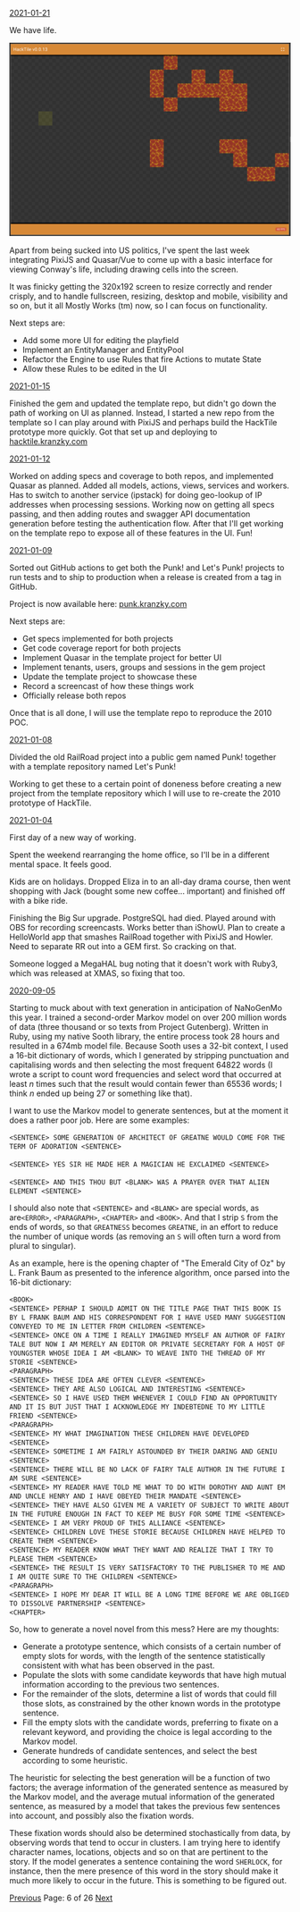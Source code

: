[2021-01-21](/diary/2021/01/21.md)

We have life.

![Conway](/diary/assets/v0.0.13.png)

Apart from being sucked into US politics, I've spent the last week integrating PixiJS and Quasar/Vue to come up with a basic interface for viewing Conway's life, including drawing cells into the screen.

It was finicky getting the 320x192 screen to resize correctly and render crisply, and to handle fullscreen, resizing, desktop and mobile, visibility and so on, but it all Mostly Works (tm) now, so I can focus on functionality.

Next steps are:

- Add some more UI for editing the playfield
- Implement an EntityManager and EntityPool
- Refactor the Engine to use Rules that fire Actions to mutate State
- Allow these Rules to be edited in the UI

[2021-01-15](/diary/2021/01/15.md)

Finished the gem and updated the template repo, but didn't go down the path of working on UI as planned. Instead, I started a new repo from the template so I can play around with PixiJS and perhaps build the HackTile prototype more quickly. Got that set up and deploying to [hacktile.kranzky.com](https://hacktile.kranzky.com)

[2021-01-12](/diary/2021/01/12.md)

Worked on adding specs and coverage to both repos, and implemented Quasar as planned. Added all models, actions, views, services and workers. Has to switch to another service (ipstack) for doing geo-lookup of IP addresses when processing sessions. Working now on getting all specs passing, and then adding routes and swagger API documentation generation before testing the authentication flow. After that I'll get working on the template repo to expose all of these features in the UI. Fun!

[2021-01-09](/diary/2021/01/09.md)

Sorted out GitHub actions to get both the Punk! and Let's Punk! projects to run tests and to ship to production when a release is created from a tag in GitHub.

Project is now available here: [punk.kranzky.com](https://punk.kranzky.com)

Next steps are:

- Get specs implemented for both projects
- Get code coverage report for both projects
- Implement Quasar in the template project for better UI
- Implement tenants, users, groups and sessions in the gem project
- Update the template project to showcase these
- Record a screencast of how these things work
- Officially release both repos

Once that is all done, I will use the template repo to reproduce the 2010 POC.

[2021-01-08](/diary/2021/01/08.md)

Divided the old RailRoad project into a public gem named Punk! together with a template repository named Let's Punk!

Working to get these to a certain point of doneness before creating a new project from the template repository which I will use to re-create the 2010 prototype of HackTile.

[2021-01-04](/diary/2021/01/04.md)

First day of a new way of working.

Spent the weekend rearranging the home office, so I'll be in a different mental space. It feels good.

Kids are on holidays. Dropped Eliza in to an all-day drama course, then went shopping with Jack (bought some new coffee... important) and finished off with a bike ride.

Finishing the Big Sur upgrade. PostgreSQL had died. Played around with OBS for recording screencasts. Works better than iShowU. Plan to create a HelloWorld app that smashes RailRoad together with PixiJS and Howler. Need to separate RR out into a GEM first. So cracking on that.

Someone logged a MegaHAL bug noting that it doesn't work with Ruby3, which was released at XMAS, so fixing that too.

[2020-09-05](/diary/2020/09/05.md)

Starting to muck about with text generation in anticipation of NaNoGenMo this year. I trained a second-order Markov model on over 200 million words of data (three thousand or so texts from Project Gutenberg). Written in Ruby, using my native Sooth library, the entire process took 28 hours and resulted in a 674mb model file. Because Sooth uses a 32-bit context, I used a 16-bit dictionary of words, which I generated by stripping punctuation and capitalising words and then selecting the most frequent 64822 words (I wrote a script to count word frequencies and select word that occurred at least _n_ times such that the result would contain fewer than 65536 words; I think _n_ ended up being 27 or something like that).

I want to use the Markov model to generate sentences, but at the moment it does a rather poor job. Here are some examples:

```
<SENTENCE> SOME GENERATION OF ARCHITECT OF GREATNE WOULD COME FOR THE TERM OF ADORATION <SENTENCE>

<SENTENCE> YES SIR HE MADE HER A MAGICIAN HE EXCLAIMED <SENTENCE>

<SENTENCE> AND THIS THOU BUT <BLANK> WAS A PRAYER OVER THAT ALIEN ELEMENT <SENTENCE>
```

I should also note that `<SENTENCE>` and `<BLANK>` are special words, as are`<ERROR>`, `<PARAGRAPH>`, `<CHAPTER>` and `<BOOK>`. And that I strip `S` from the ends of words, so that `GREATNESS` becomes `GREATNE`, in an effort to reduce the number of unique words (as removing an `S` will often turn a word from plural to singular).

As an example, here is the opening chapter of "The Emerald City of Oz" by L. Frank Baum as presented to the inference algorithm, once parsed into the 16-bit dictionary:

```
<BOOK>
<SENTENCE> PERHAP I SHOULD ADMIT ON THE TITLE PAGE THAT THIS BOOK IS BY L FRANK BAUM AND HIS CORRESPONDENT FOR I HAVE USED MANY SUGGESTION CONVEYED TO ME IN LETTER FROM CHILDREN <SENTENCE>
<SENTENCE> ONCE ON A TIME I REALLY IMAGINED MYSELF AN AUTHOR OF FAIRY TALE BUT NOW I AM MERELY AN EDITOR OR PRIVATE SECRETARY FOR A HOST OF YOUNGSTER WHOSE IDEA I AM <BLANK> TO WEAVE INTO THE THREAD OF MY STORIE <SENTENCE>
<PARAGRAPH>
<SENTENCE> THESE IDEA ARE OFTEN CLEVER <SENTENCE>
<SENTENCE> THEY ARE ALSO LOGICAL AND INTERESTING <SENTENCE>
<SENTENCE> SO I HAVE USED THEM WHENEVER I COULD FIND AN OPPORTUNITY AND IT IS BUT JUST THAT I ACKNOWLEDGE MY INDEBTEDNE TO MY LITTLE FRIEND <SENTENCE>
<PARAGRAPH>
<SENTENCE> MY WHAT IMAGINATION THESE CHILDREN HAVE DEVELOPED <SENTENCE>
<SENTENCE> SOMETIME I AM FAIRLY ASTOUNDED BY THEIR DARING AND GENIU <SENTENCE>
<SENTENCE> THERE WILL BE NO LACK OF FAIRY TALE AUTHOR IN THE FUTURE I AM SURE <SENTENCE>
<SENTENCE> MY READER HAVE TOLD ME WHAT TO DO WITH DOROTHY AND AUNT EM AND UNCLE HENRY AND I HAVE OBEYED THEIR MANDATE <SENTENCE>
<SENTENCE> THEY HAVE ALSO GIVEN ME A VARIETY OF SUBJECT TO WRITE ABOUT IN THE FUTURE ENOUGH IN FACT TO KEEP ME BUSY FOR SOME TIME <SENTENCE>
<SENTENCE> I AM VERY PROUD OF THIS ALLIANCE <SENTENCE>
<SENTENCE> CHILDREN LOVE THESE STORIE BECAUSE CHILDREN HAVE HELPED TO CREATE THEM <SENTENCE>
<SENTENCE> MY READER KNOW WHAT THEY WANT AND REALIZE THAT I TRY TO PLEASE THEM <SENTENCE>
<SENTENCE> THE RESULT IS VERY SATISFACTORY TO THE PUBLISHER TO ME AND I AM QUITE SURE TO THE CHILDREN <SENTENCE>
<PARAGRAPH>
<SENTENCE> I HOPE MY DEAR IT WILL BE A LONG TIME BEFORE WE ARE OBLIGED TO DISSOLVE PARTNERSHIP <SENTENCE>
<CHAPTER>
```

So, how to generate a novel novel from this mess? Here are my thoughts:

- Generate a prototype sentence, which consists of a certain number of empty slots for words, with the length of the sentence statistically consistent with what has been observed in the past.
- Populate the slots with some candidate keywords that have high mutual information according to the previous two sentences.
- For the remainder of the slots, determine a list of words that could fill those slots, as constrained by the other known words in the prototype sentence.
- Fill the empty slots with the candidate words, preferring to fixate on a relevant keyword, and providing the choice is legal according to the Markov model.
- Generate hundreds of candidate sentences, and select the best according to some heuristic.

The heuristic for selecting the best generation will be a function of two factors; the average information of the generated sentence as measured by the Markov model, and the average mutual information of the generated sentence, as measured by a model that takes the previous few sentences into account, and possibly also the fixation words.

These fixation words should also be determined stochastically from data, by observing words that tend to occur in clusters. I am trying here to identify character names, locations, objects and so on that are pertinent to the story. If the model generates a sentence containing the word `SHERLOCK`, for instance, then the mere presence of this word in the story should make it much more likely to occur in the future. This is something to be figured out.

[Previous](/diary/page5) Page: 6 of 26 [Next](/diary/page7)